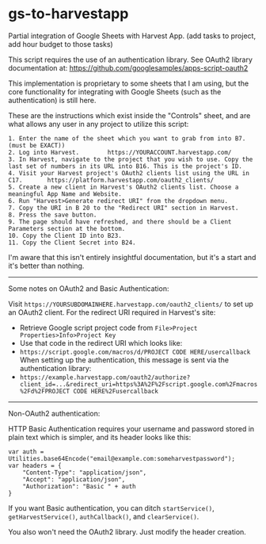 # gs-to-harvestapp

Partial integration of Google Sheets with Harvest App. (add tasks to project, add hour budget to those tasks)

This script requires the use of an authentication library.
See OAuth2 library documentation at: https://github.com/googlesamples/apps-script-oauth2

This implementation is proprietary to some sheets that I am using, but the core functionality for integrating with Google Sheets (such as the authentication) is still here.

These are the instructions which exist inside the "Controls" sheet, and are what allows any user in any project to utilize this script:

```
1. Enter the name of the sheet which you want to grab from into B7. (must be EXACT))
2. Log into Harvest.		https://YOURACCOUNT.harvestapp.com/
3. In Harvest, navigate to the project that you wish to use. Copy the last set of numbers in its URL into B16. This is the project's ID.	4. Visit your Harvest project's OAuth2 clients list using the URL in C17.		https://platform.harvestapp.com/oauth2_clients/
5. Create a new client in Harvest's OAuth2 clients list. Choose a meaningful App Name and Website.
6. Run "Harvest>Generate redirect URI" from the dropdown menu.
7. Copy the URI in B 20 to the "Redirect URI" section in Harvest.
8. Press the save button.
9. The page should have refreshed, and there should be a Client Parameters section at the bottom.
10. Copy the Client ID into B23.
11. Copy the Client Secret into B24.
```

I'm aware that this isn't entirely insightful documentation, but it's a start and it's better than nothing.

---

Some notes on OAuth2 and Basic Authentication:

Visit `https://YOURSUBDOMAINHERE.harvestapp.com/oauth2_clients/` to set up an OAuth2 client.
For the redirect URI required in Harvest's site:
- Retrieve Google script project code from `File>Project Properties>Info>Project Key`
- Use that code in the redirect URI which looks like:
- `https://script.google.com/macros/d/PROJECT CODE HERE/usercallback`
When setting up the authentication, this message is sent via the authentication library:
- `https://example.harvestapp.com/oauth2/authorize?client_id=...&redirect_uri=https%3A%2F%2Fscript.google.com%2Fmacros%2Fd%2FPROJECT CODE HERE%2Fusercallback`

---

Non-OAuth2 authentication:

HTTP Basic Authentication requires your username and password stored in plain text which is simpler, and its header looks like this:

```
var auth = Utilities.base64Encode("email@example.com:someharvestpassword");
var headers = {
    "Content-Type": "application/json",
    "Accept": "application/json",
    "Authorization": "Basic " + auth
}
```

If you want Basic authentication, you can ditch `startService()`, `getHarvestService()`, `authCallback()`, and `clearService()`.

You also won't need the OAuth2 library. Just modify the header creation.
